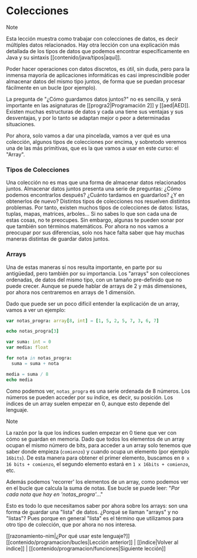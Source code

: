 # Colecciones
> [!NOTE]
> Esta lección muestra como trabajar con colecciones de datos, es decir múltiples datos relacionados. Hay otra lección con una explicación más detallada de los tipos de datos que podemos encontrar específicamente en Java y su sintaxis [[contenido/java/tipos|aquí]].

Poder hacer operaciones con datos discretos, es útil, sin duda, pero para la inmensa mayoría de aplicaciones informáticas es casi imprescindible poder almacenar datos del mismo tipo juntos, de forma que se puedan procesar fácilmente en un bucle (por ejemplo).

La pregunta de "¿Cómo guardamos datos juntos?" no es sencilla, y será importante en las asignaturas de [[progra2|Programación 2]] y [[aed|AED]]. Existen muchas estructuras de datos y cada una tiene sus ventajas y sus desventajas, y por lo tanto se adaptan mejor o peor a determinadas situaciones.

Por ahora, solo vamos a dar una pincelada, vamos a ver qué es una colección, algunos tipos de colecciones por encima, y sobretodo veremos una de las más primitivas, que es la que vamos a usar en este curso: el "Array".

### Tipos de Colecciones
Una colección no es mas que una forma de almacenar datos relacionados juntos. Almacenar datos juntos presenta una serie de preguntas: ¿Cómo podemos encontrarlos después? ¿Cuánto tardamos en guardarlos? ¿Y en obtenerlos de nuevo? Distintos tipos de colecciones nos resuelven distintos problemas. Por tanto, existen muchos tipos de colecciones de datos: listas, tuplas, mapas, matrices, arboles... Si no sabes lo que son cada una de estas cosas, no te preocupes. Sin embargo, algunas te pueden sonar por que también son términos matemáticos. Por ahora no nos vamos a preocupar por sus diferencias, solo nos hace falta saber que hay muchas maneras distintas de guardar datos juntos.

### Arrays
Una de estas maneras sí nos resulta importante, en parte por su antigüedad, pero también por su importancia. Los "arrays" son colecciones ordenadas, de datos del mismo tipo, con un tamaño pre-definido que no puede crecer. Aunque se puede hablar de arrays de 2 y más dimensiones, por ahora nos centraremos en arrays de 1 dimensión.

Dado que puede ser un poco difícil entender la explicación de un array, vamos a ver un ejemplo:

```nim
var notas_progra: array[8, int] = [1, 5, 2, 5, 7, 3, 6, 7]

echo notas_progra[3]

var suma: int = 0
var media: float

for nota in notas_progra:
  suma = suma + nota

media = suma / 8
echo media
```
Como podemos ver, `notas_progra` es una serie ordenada de 8 números. Los números se pueden acceder por su índice, es decir, su posición. Los índices de un array suelen empezar en 0, aunque esto depende del lenguaje.

> [!NOTE]
> La razón por la que los índices suelen empezar en 0 tiene que ver con cómo se guardan en memoria. Dado que todos los elementos de un array ocupan el mismo número de bits, para acceder a un array solo tenemos que saber donde empieza (`comienzo`) y cuando ocupa un elemento (por ejemplo `16bits`). De esta manera para obtener el primer elemento, buscamos en `0 x 16 bits + comienzo`, el segundo elemento estará en `1 x 16bits + comienzo`, etc.

Además podemos 'recorrer' los elementos de un array, como podemos ver en el bucle que calcula la suma de notas. Ese bucle se puede leer: "_Por cada nota que hay en 'notas_progra'_..."

Esto es todo lo que necesitamos saber por ahora sobre los arrays: son una forma de guardar una "lista" de datos. ¿Porqué se llaman "arrays" y no "listas"? Pues porque en general "lista" es el término que utilizamos para otro tipo de colección, que por ahora no nos interesa.

[[razonamiento-nim|¿Por qué usar este lenguaje?]]
[[contenido/programacion/bucles|Lección anterior]] | [[indice|Volver al índice]] | [[contenido/programacion/funciones|Siguiente lección]]